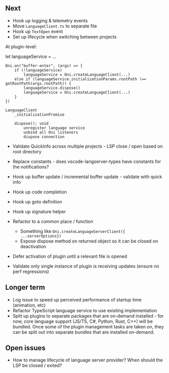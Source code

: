## Next
- Hook up logging & telemetry events
- Move `LanguageClient.ts` to separate file
- Hook up `TextOpen` event
- Set up lifecycle when switching between projects

At plugin-level:

let languageService = ...

```
Oni.on("buffer-enter", (args) => {
    if (!languageService)
        languageService = Oni.createLanguageClient(...)
    else if (languageService.initializationParams.rootPath !== getRootPath(args.rootPath)) {
        languageService.dispose()
        languageService = Oni.createLanguageClient(...)
    }
})
```

```
LanguageClient
    _initializationPromise

    dispose(): void 
        unregister language service
        unbind all Oni listeners
        dispose connection
```

- Validate QuickInfo across multiple projects - LSP close / open based on root directory
- Replace constants - does vscode-langserver-types have constants for the notifications?
- Hook up buffer update / incremental buffer update - validate with quick info
- Hook up code completion
- Hook up goto definition
- Hook up signature helper

- Refactor to a common place / function
    - Something like `Oni.createLanguageServerClient({ ...serverOptions})`
    - Expose dispose method on returned object so it can be closed on deactivation

- Defer activation of plugin until a relevant file is opened

- Validate only single instance of plugin is receiving updates (ensure no perf regressions)

## Longer term
- Log issue to speed up perceived performance of startup time (animation, etc)
- Refactor TypeScript language service to use existing implementation
- Split up plugins to separate packages that are on-demand installed - for now, core language support (JS/TS, C#, Python, Rust, C++) will be bundled. Once some of the plugin management tasks are taken on, they can be split out into separate bundles that are installed on-demand.

## Open issues
- How to manage lifecycle of language server provider? When should the LSP be closed / exited?
